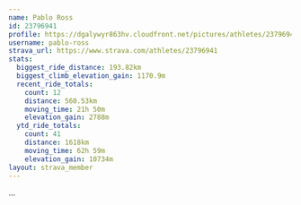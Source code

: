 ```yaml
---
name: Pablo Ross
id: 23796941
profile: https://dgalywyr863hv.cloudfront.net/pictures/athletes/23796941/14615399/1/large.jpg
username: pablo-ross
strava_url: https://www.strava.com/athletes/23796941
stats:
  biggest_ride_distance: 193.82km
  biggest_climb_elevation_gain: 1170.9m
  recent_ride_totals:
    count: 12
    distance: 560.53km
    moving_time: 21h 50m
    elevation_gain: 2788m
  ytd_ride_totals:
    count: 41
    distance: 1618km
    moving_time: 62h 59m
    elevation_gain: 10734m
layout: strava_member
--- 
```

...
